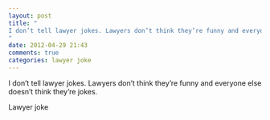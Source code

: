 ```yaml
---
layout: post
title: "
I don’t tell lawyer jokes. Lawyers don’t think they’re funny and everyone else doesn’t think they’re jokes.
"
date: 2012-04-29 21:43
comments: true
categories: lawyer joke
---
```


I don’t tell lawyer jokes. Lawyers don’t think they’re funny and everyone else doesn’t think they’re jokes.


Lawyer joke


